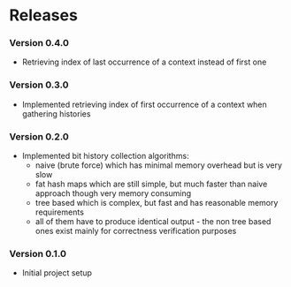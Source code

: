# Releases

### Version 0.4.0

- Retrieving index of last occurrence of a context instead of first one

### Version 0.3.0

- Implemented retrieving index of first occurrence of a context when gathering
  histories

### Version 0.2.0

- Implemented bit history collection algorithms:
  - naive (brute force) which has minimal memory overhead but is very slow
  - fat hash maps which are still simple, but much faster than naive approach
    though very memory consuming
  - tree based which is complex, but fast and has reasonable memory requirements
  - all of them have to produce identical output - the non tree based ones exist
    mainly for correctness verification purposes

### Version 0.1.0

- Initial project setup
